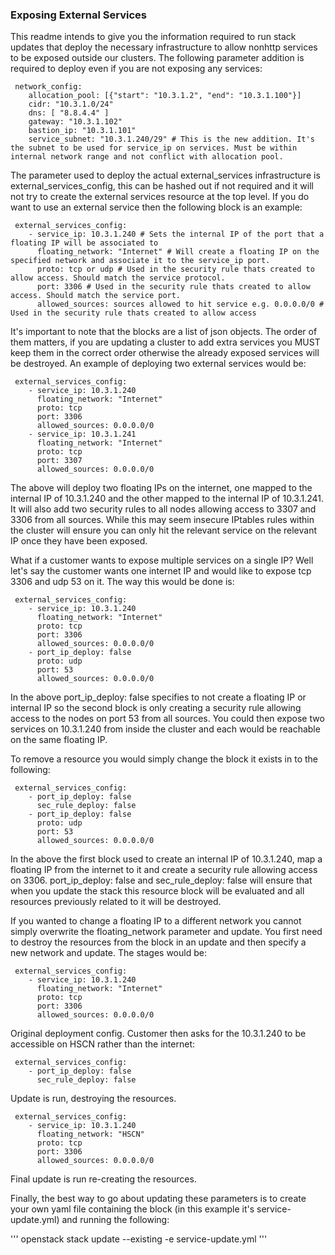 ### Exposing External Services

This readme intends to give you the information required to run stack updates that deploy the necessary infrastructure to allow nonhttp services to be exposed outside our clusters. The following parameter addition is required to deploy even if you are not exposing any services:

```
 network_config:
    allocation_pool: [{"start": "10.3.1.2", "end": "10.3.1.100"}]
    cidr: "10.3.1.0/24"
    dns: [ "8.8.4.4" ]
    gateway: "10.3.1.102"
    bastion_ip: "10.3.1.101"
    service_subnet: "10.3.1.240/29" # This is the new addition. It's the subnet to be used for service_ip on services. Must be within internal network range and not conflict with allocation pool.
```

The parameter used to deploy the actual external_services infrastructure is external_services_config, this can be hashed out if not required and it will not try to create the external services resource at the top level. If you do want to use an external service then the following block is an example:

```
 external_services_config:
    - service_ip: 10.3.1.240 # Sets the internal IP of the port that a floating IP will be associated to  
      floating_network: "Internet" # Will create a floating IP on the specified network and associate it to the service_ip port.
      proto: tcp or udp # Used in the security rule thats created to allow access. Should match the service protocol.
      port: 3306 # Used in the security rule thats created to allow access. Should match the service port.
      allowed_sources: sources allowed to hit service e.g. 0.0.0.0/0 # Used in the security rule thats created to allow access
```

It's important to note that the blocks are a list of json objects. The order of them matters, if you are updating a cluster to add extra services you MUST keep them in the correct order otherwise the already exposed services will be destroyed. An example of deploying two external services would be:

```
 external_services_config:
    - service_ip: 10.3.1.240 
      floating_network: "Internet"
      proto: tcp
      port: 3306
      allowed_sources: 0.0.0.0/0
    - service_ip: 10.3.1.241
      floating_network: "Internet"
      proto: tcp
      port: 3307
      allowed_sources: 0.0.0.0/0
```

The above will deploy two floating IPs on the internet, one mapped to the internal IP of 10.3.1.240 and the other mapped to the internal IP of 10.3.1.241. It will also add two security rules to all nodes allowing access to 3307 and 3306 from all sources. While this may seem insecure IPtables rules within the cluster will ensure you can only hit the relevant service on the relevant IP once they have been exposed.

What if a customer wants to expose multiple services on a single IP? Well let's say the customer wants one internet IP and would like to expose tcp 3306 and udp 53 on it. The way this would be done is:

```
 external_services_config:
    - service_ip: 10.3.1.240 
      floating_network: "Internet"
      proto: tcp
      port: 3306
      allowed_sources: 0.0.0.0/0
    - port_ip_deploy: false
      proto: udp
      port: 53
      allowed_sources: 0.0.0.0/0
```

In the above port_ip_deploy: false specifies to not create a floating IP or internal IP so the second block is only creating a security rule allowing access to the nodes on port 53 from all sources. You could then expose two services on 10.3.1.240 from inside the cluster and each would be reachable on the same floating IP.

To remove a resource you would simply change the block it exists in to the following:

```
 external_services_config:
    - port_ip_deploy: false
      sec_rule_deploy: false
    - port_ip_deploy: false
      proto: udp
      port: 53
      allowed_sources: 0.0.0.0/0
```

In the above the first block used to create an internal IP of 10.3.1.240, map a floating IP from the internet to it and create a security rule allowing access on 3306. port_ip_deploy: false and sec_rule_deploy: false will ensure that when you update the stack this resource block will be evaluated and all resources previously related to it will be destroyed.

If you wanted to change a floating IP to a different network you cannot simply overwrite the floating_network parameter and update. You first need to destroy the resources from the block in an update and then specify a new network and update. The stages would be:

```
 external_services_config:
    - service_ip: 10.3.1.240 
      floating_network: "Internet"
      proto: tcp
      port: 3306
      allowed_sources: 0.0.0.0/0
```

Original deployment config. Customer then asks for the 10.3.1.240 to be accessible on HSCN rather than the internet:

```
 external_services_config:
    - port_ip_deploy: false
      sec_rule_deploy: false
```

Update is run, destroying the resources.

```
 external_services_config:
    - service_ip: 10.3.1.240 
      floating_network: "HSCN"
      proto: tcp
      port: 3306
      allowed_sources: 0.0.0.0/0
```

Final update is run re-creating the resources.

Finally, the best way to go about updating these parameters is to create your own yaml file containing the block (in this example it's service-update.yml) and running the following:

'''
openstack stack update <stack> --existing -e service-update.yml
'''
